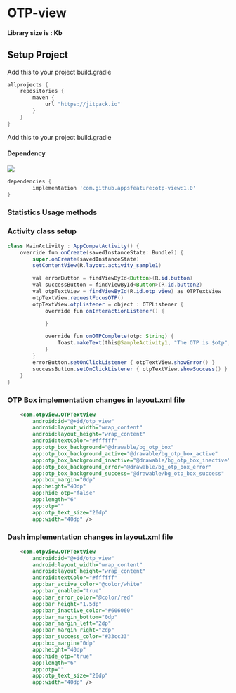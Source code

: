 # OTP-view

#### Library size is : Kb
  
## Setup Project

Add this to your project build.gradle
``` gradle
allprojects {
    repositories {
        maven {
            url "https://jitpack.io"
        }
    }
}
```

Add this to your project build.gradle

#### Dependency
[![](https://jitpack.io/v/appsfeature/otp-view.svg)](https://jitpack.io/#appsfeature/otp-view)
```gradle
dependencies {
        implementation 'com.github.appsfeature:otp-view:1.0'
}
```


### Statistics Usage methods

### Activity class setup
```java
class MainActivity : AppCompatActivity() {
    override fun onCreate(savedInstanceState: Bundle?) {
        super.onCreate(savedInstanceState)
        setContentView(R.layout.activity_sample1)

        val errorButton = findViewById<Button>(R.id.button)
        val successButton = findViewById<Button>(R.id.button2)
        val otpTextView = findViewById(R.id.otp_view) as OTPTextView
        otpTextView.requestFocusOTP()
        otpTextView.otpListener = object : OTPListener {
            override fun onInteractionListener() {

            }

            override fun onOTPComplete(otp: String) {
                Toast.makeText(this@SampleActivity1, "The OTP is $otp", Toast.LENGTH_SHORT).show()
            }
        }
        errorButton.setOnClickListener { otpTextView.showError() }
        successButton.setOnClickListener { otpTextView.showSuccess() }
    }
}
```

### OTP Box implementation changes in layout.xml file
```xml
    <com.otpview.OTPTextView
        android:id="@+id/otp_view"
        android:layout_width="wrap_content"
        android:layout_height="wrap_content"
        android:textColor="#ffffff"
        app:otp_box_background="@drawable/bg_otp_box"
        app:otp_box_background_active="@drawable/bg_otp_box_active"
        app:otp_box_background_inactive="@drawable/bg_otp_box_inactive"
        app:otp_box_background_error="@drawable/bg_otp_box_error"
        app:otp_box_background_success="@drawable/bg_otp_box_success"
        app:box_margin="0dp"
        app:height="40dp"
        app:hide_otp="false"
        app:length="6"
        app:otp=""
        app:otp_text_size="20dp"
        app:width="40dp" />
```

### Dash implementation changes in layout.xml file
```xml
    <com.otpview.OTPTextView
        android:id="@+id/otp_view"
        android:layout_width="wrap_content"
        android:layout_height="wrap_content"
        android:textColor="#ffffff"
        app:bar_active_color="@color/white"
        app:bar_enabled="true"
        app:bar_error_color="@color/red"
        app:bar_height="1.5dp"
        app:bar_inactive_color="#606060"
        app:bar_margin_bottom="0dp"
        app:bar_margin_left="2dp"
        app:bar_margin_right="2dp"
        app:bar_success_color="#33cc33"
        app:box_margin="0dp"
        app:height="40dp"
        app:hide_otp="true"
        app:length="6"
        app:otp=""
        app:otp_text_size="20dp"
        app:width="40dp" />
```
